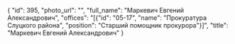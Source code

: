 {
    "id": 395,
    "photo_url": "",
    "full_name": "Маркевич Евгений Александрович",
    "offices": "[{\"id\": \"05-17\", \"name\": \"Прокуратура Слуцкого района\", \"position\": \"Старший помощник прокурора\"}]",
    "title": "Маркевич Евгений Александрович"
}
